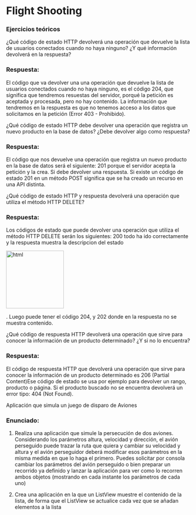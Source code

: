 # Flight Shooting

### Ejercicios teóricos
¿Qué código de estado HTTP devolverá una operación que devuelve la lista de usuarios conectados cuando no haya ninguno? ¿Y qué información devolverá en la respuesta?
### Respuesta:
El código que va devolver una una operación que devuelve la lista de usuarios conectados cuando no haya ninguno, es el  código 204, que significa que tendremos resuestas del servidor, porqué la petición es aceptada y procesada, pero no hay contenido. La información que tendremos en la respuesta es que no tenemos acceso a los datos que solicitamos en la petición (Error 403 - Prohibido). 

¿Qué código de estado HTTP debe devolver una operación que registra un nuevo producto en la base de datos? ¿Debe devolver algo como respuesta?
### Respuesta:
El código que nos devuelve una operación que registra un nuevo producto en la base de datos será el siguiente: 201 porque el servidor acepta la petición y la crea. Si debe devolver una respuesta. Si existe un código de estado 201 en un método POST significa que se ha creado un recurso en una API distinta.

¿Qué código de estado HTTP y respuesta devolverá una operación que utiliza el método HTTP DELETE?
### Respuesta:
Los códigos de estado que puede devolver una operación que utiliza el método HTTP DELETE serán los siguientes: 200 todo ha ido correctamente y la respuesta muestra la descripcion del estado

<img width="157" alt="html" src="https://user-images.githubusercontent.com/98779707/203529417-4aa17445-5135-4ff9-8e6c-35bb2ebd3a29.png">

. Luego puede tener el código 204, y 202 donde en la respuesta no se muestra contenido. 

¿Qué código de respuesta HTTP devolverá una operación que sirve para conocer la información de un producto determinado? ¿Y si no lo encuentra?
### Respuesta:
El código de respuesta HTTP que devolverá una operación que sirve para conocer la información de un producto determinado es 206 (Partial Content)Ese código de estado se usa por ejemplo para devolver un rango, producto o página. Si el producto buscado no se encuentra devolverá un error tipo: 404 (Not Found). 

Aplicación que simula un juego de disparo de Aviones

### Enunciado:
1. Realiza una aplicación que simule la persecución de dos aviones. Considerando los parámetros altura, velocidad y dirección, el avión perseguido puede trazar la ruta que quiera y cambiar su velocidad y altura y el avión perseguidor deberá modificar esos parámetros en la misma medida en que lo haga el primero. Puedes solicitar por consola cambiar los parámetros del avión perseguido o bien preparar un recorrido ya definido y lanzar la aplicación para ver como lo recorren ambos objetos (mostrando en cada instante los parámetros de cada uno)

2. Crea una aplicación en la que un ListView muestre el contenido de la lista, de forma que el ListView se actualice cada vez que se añadan elementos a la lista
